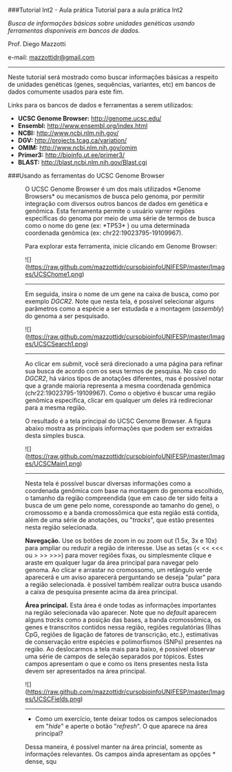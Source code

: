 ###Tutorial Int2 - Aula prática
Tutorial para a aula prática Int2

*Busca de informações básicas sobre unidades genéticas usando ferramentas disponíveis em bancos de dados.*

Prof. Diego Mazzotti

e-mail: mazzottidr@gmail.com

---

Neste tutorial será mostrado como buscar informações básicas a respeito de unidades genéticas (genes, sequências, variantes, etc) em bancos de dados comumente usados para este fim.

Links para os bancos de dados e ferramentas a serem utilizados:

* **UCSC Genome Browser:** http://genome.ucsc.edu/
* **Ensembl:** http://www.ensembl.org/index.html
* **NCBI:** http://www.ncbi.nlm.nih.gov/
* **DGV:** http://projects.tcag.ca/variation/
* **OMIM:** http://www.ncbi.nlm.nih.gov/omim
* **Primer3:** http://bioinfo.ut.ee/primer3/
* **BLAST:** http://blast.ncbi.nlm.nih.gov/Blast.cgi

###Usando as ferramentas do UCSC Genome Browser

<dd>O UCSC Genome Browser é um dos mais utilizados *Genome Browsers* ou mecanismos de busca pelo genoma, por permitir integração com diversos outros bancos de dados em genética e genômica. Esta ferramenta permite o usuário varrer regiões específicas do genoma por meio de uma série de termos de busca como o nome do gene (ex: *TP53* ) ou uma determinada coordenada genômica (ex: chr22:19023795-19109967).

Para explorar esta ferramenta, inicie clicando em Genome Browser:

![] (https://raw.github.com/mazzottidr/cursobioinfoUNIFESP/master/Images/UCSChome1.png)

---
Em seguida, insira o nome de um gene na caixa de busca, como por exemplo *DGCR2*. Note que nesta tela, é possível selecionar alguns parâmetros como a espécie a ser estudada e a montagem (*assembly*) do genoma a ser pesquisado.

![] (https://raw.github.com/mazzottidr/cursobioinfoUNIFESP/master/Images/UCSCSearch1.png)

---
Ao clicar em *submit*, você será direcionado a uma página para refinar sua busca de acordo com os seus termos de pesquisa. No caso do *DGCR2*, há vários tipos de anotações diferentes, mas é possível notar que a grande maioria representa a mesma coordenada genômica (chr22:19023795-19109967). Como o objetivo é buscar uma região genômica específica, clicar em qualquer um deles irá redirecionar para a mesma região.

O resultado é a tela principal do UCSC Genome Browser. A figura abaixo mostra as principais informações que podem ser extraídas desta simples busca.

![] (https://raw.github.com/mazzottidr/cursobioinfoUNIFESP/master/Images/UCSCMain1.png)

---
Nesta tela é possível buscar diversas informações como a coordenada genômica com base na montagem do genoma escolhido, o tamanho da região compreendida (que em caso de ter sido feita a busca de um gene pelo nome, coressponde ao tamanho do gene), o cromossomo e a banda cromossômica que esta região está contida, além de uma série de anotações, ou "*tracks*", que estão presentes nesta região selecionada.

**Navegação.** Use os botões de zoom in ou zoom out (1.5x, 3x e 10x) para ampliar ou reduzir a região de interesse. Use as setas (< << <<< ou > >> >>>) para mover regiões fixas, ou simplesmente clique e araste em qualquer lugar da área principal para navegar pelo genoma. Ao clicar e arrastar no cromossomo, um retângulo verde aparecerá e um aviso aparecerá perguntando se deseja "pular" para a região selecionada. è possível também realizar outra busca usando a caixa de pesquisa presente acima da área principal.

**Área principal.** Esta área é onde todas as informações importantes na região selecionada vão aparecer. Note que no *default* aparecem alguns *tracks* como a posição das bases, a banda cromossômica, os genes e transcritos contidos nessa região, regiões regulatórias (Ilhas CpG, regiões de ligação de fatores de transcrição, etc.), estimativas de conservação entre espécies e polimorfismos (SNPs) presentes na região. Ao deslocarmos a tela mais para baixo, é possível observar uma série de campos de seleção separados por tópicos. Estes campos apresentam o que e como os itens presentes nesta lista devem ser apresentados na área principal.

![] (https://raw.github.com/mazzottidr/cursobioinfoUNIFESP/master/Images/UCSCFields.png)

---

* Como um exercício, tente deixar todos os campos selecionados em "*hide*" e aperte o botão "*refresh*". O que aparece na área principal?

Dessa maneira, é possível  manter na área princial, somente as informações relevantes. Os campos ainda apresentam as opções * dense, squ 
